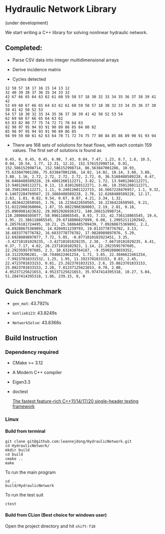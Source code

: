 # Hydraulic Network Library 
(under development)

We start writing a C++ library for solving nonlinear hydraulic network.

## Completed:
  
* Parse CSV data into integer multidimensional arrays

* Derive incidence matrix

* Cycles detected
```shell
12 58 57 18 17 16 15 14 13 12 
32 40 39 38 37 36 35 34 33 32 
42 67 66 65 64 63 62 61 60 59 58 57 18 30 32 33 34 35 36 37 38 39 41 42 
53 69 68 67 66 65 64 63 62 61 60 59 58 57 18 30 32 33 34 35 36 37 38 39 41 42 50 52 53 
54 57 18 30 32 33 34 35 36 37 38 39 41 42 50 52 53 54 
62 69 68 67 66 65 64 63 62 
63 83 82 80 77 75 74 72 71 70 64 63 
82 98 97 95 94 93 91 90 89 86 85 84 80 82 
85 98 97 95 94 93 91 90 89 86 85 
94 99 59 60 61 62 63 64 70 71 72 74 75 77 80 84 85 86 89 90 91 93 94
```

* There are 168 sets of solutions for heat flows, with each contain 159 values. The first set of solutions is found as
```
0.45, 0, 0.45, 0.45, 6.98, 7.43, 0.04, 7.47, 1.23, 8.7, 1.8, 10.5, 0.04, 10.54, 1.77, 12.31, 12.31, 152.576152998714, 0.01, 152.586152998714, 152.586152998714, 86.563847001286, 10.93, 75.633847001286, 75.633847001286, 14.02, 14.02, 10.14, 3.88, 3.88, 3.88, 1.16, 2.72, 2.72, 2.72, 2.72, 2.72, 0, 36.5168488589228, 0.47, 36.0468488589228, 19.4801260112271, 3.82, 1.72, 13.9401260112271, 13.9401260112271, 0.13, 13.8101260112271, 3.46, 10.3501260112271, 10.3501260112271, 1.11, 9.24012601122715, 16.5667228476957, 1.1, 9.32, 6.14672284769567, 15.3868488589228, 2.76, 12.6268488589228, 12.17, 2.63, 1.81, 0.82, 9.54, 0.67, 8.87, 4.21, 3.34, 1.32, 14.4636422650565, 1.76, 16.2236422650565, 16.2236422650565, 9.21, 51.0222908360004, 1.87, 55.0822908360003, 2.19, 2.01, 0.18, 25.0969981423632, 29.9852926936372, 140.266152998714, 110.280860305077, 58.996118865545, 8.93, 7.33, 42.736118865545, 19.4, 1.95, 21.386118865545, 29.6718806827899, 6.08, 1.29952111202942, 8.28576181724495, 10.21, 25.5886485709439, 7.09288675369891, 2.2, -4.89288675369891, 14.9204911239793, 19.8133778776782, 3.13, 16.6833778776782, 16.6833778776782, 17.9828989897076, 5.29, 12.6928989897077, 7.72, 5.05, -0.0771010102923451, 3.35, -3.42710101029235, -3.42710101029235, 2.38, -7.66710101029235, 6.41, 0.37, 7.17, 4.62, 26.2371010102923, 1.14, 22.2923595707605, 22.2923595707605, 2.3, 10.632438764167, -9.35992080659352, 14.31229206281, -16.7446622461254, 1.71, 3.85, 22.3046622461254, -7.99237018331532, 1.25, 1.95, 11.1923701833153, 8.83, 2.45, 22.4723701833153, 0.81, 23.2823701833153, 2.6, 25.8823701833153, 25.8823701833153, 2.28, 7.81237125621653, 0.78, 2.08, 4.95237125621653, 4.95237125621653, 35.9747414395318, 10.27, 5.04, 51.2847414395318, 1.86, 239.15, 0, 0
```

## Quick Benchmark

* `gen_mat`: 43.7921s

* `Gotlieb123`: 43.8249s

* `NetworkSolve`: 43.8368s

## Build Instruction

### Dependency required

- CMake >= 3.12
- A Modern C++ compiler
- Eigen3.3
- doctest

  [The fastest feature-rich C++11/14/17/20 single-header testing framework](https://raw.githubusercontent.com/onqtam/doctest/master/doctest/doctest.h)

### Linux

#### Build from terminal

```
git clone git@github.com:leannejdong/HydraulicNetwork.git
cd HydraulicNetwork/
mkdir build
cd build
cmake ..
make
```
To run the main program
```
cd ..
build/HydraulicNetwork
```
To run the test suit
```
ctest
```

#### Build from CLion (Best choice for windows user)

Open the project directory and hit `shift-f10`


